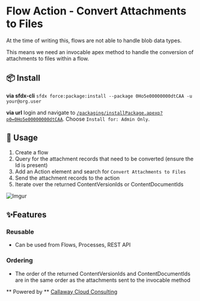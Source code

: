 # Flow Action - Convert Attachments to Files

At the time of writing this, flows are not able to handle blob data types.

This means we need an invocable apex method to handle the conversion of attachments to files within a flow.

## 📦 Install

**via sfdx-cli**
`sfdx force:package:install --package 0Ho5e00000000dtCAA -u your@org.user`

**via url**
login and navigate to [`/packaging/installPackage.apexp?p0=0Ho5e00000000dtCAA`](https://login.salesforce.com/packaging/installPackage.apexp?p0=0Ho5e00000000dtCAA). Choose `Install for: Admin Only`.

## 🔨 Usage

1. Create a flow
2. Query for the attachment records that need to be converted (ensure the Id is present)
3. Add an Action element and search for ``Convert Attachments to Files``
4. Send the attachment records to the action
5. Iterate over the returned ContentVersionIds or ContentDocumentIds

![Imgur](https://i.imgur.com/fSUXBzL.png)

## ✨Features

### Reusable

- Can be used from Flows, Processes, REST API

### Ordering

- The order of the returned ContentVersionIds and ContentDocumentIds are in the same order as the attachments sent to the invocable method

** Powered by ** [Callaway Cloud Consulting](https://www.callawaycloud.com/)